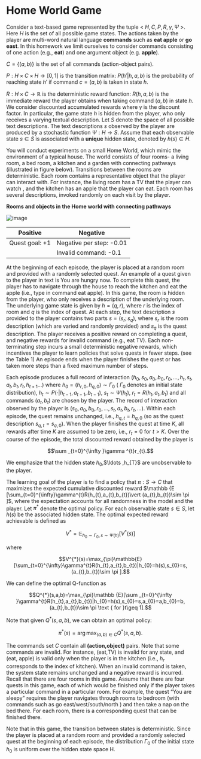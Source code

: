 # Home World Game

Consider a text-based game represented by the tuple < $H,C,P,R,\gamma ,\Psi$ >. Here $H$ is the set of all possible game states. The actions taken by the player are multi-word natural language **commands** such as **eat apple** or **go east**. In this homework we limit ourselves to consider commands consisting of one action (e.g., **eat**) and one argument object (e.g. **apple**).

$C=\{ (a,b)\}$ is the set of all commands (action-object pairs).

$P:H\times C\times H\rightarrow [0,1]$ is the transition matrix: $P(h'|h,a,b)$ is the probability of reaching state $h'$ if command $c = (a,b)$ is taken in state $h$.

$R:H\times C\rightarrow \mathbb {R}$ is the deterministic reward function: $R(h,a,b)$ is the immediate reward the player obtains when taking command $(a,b)$ in state $h$. We consider discounted accumulated rewards where $\gamma$ is the discount factor. In particular, the game state $h$ is hidden from the player, who only receives a varying textual description. Let $S$ denote the space of all possible text descriptions. The text descriptions $s$ observed by the player are produced by a stochastic function $\Psi :H\rightarrow S$. Assume that each observable state $s\in S$ is associated with a **unique** hidden state, denoted by $h(s)\in H$.

You will conduct experiments on a small Home World, which mimic the environment of a typical house. The world consists of four rooms- a living room, a bed room, a kitchen and a garden with connecting pathways (illustrated in figure below). Transitions between the rooms are deterministic. Each room contains a representative object that the player can interact with. For instance, the living room has a TV that the player can watch , and the kitchen has an apple that the player can eat. Each room has several descriptions, invoked randomly on each visit by the player.

**Rooms and objects in the Home world with connecting pathways**


![image](https://courses.edx.org/assets/courseware/v1/24148b9ea8dfaef68148bb9db4c196aa/asset-v1:MITx+6.86x+1T2021+type@asset+block/images_homeworld.jpg)



| Positive | Negative |
| ------------- | ------------- |
| Quest goal: +1  | Negative per step: -0.01|
|                 | Invalid command: -0.1  |

At the beginning of each episode, the player is placed at a random room and provided with a randomly selected quest. An example of a quest given to the player in text is You are hungry now. To complete this quest, the player has to navigate through the house to reach the kitchen and eat the apple (i.e., type in command eat apple). In this game, the room is hidden from the player, who only receives a description of the underlying room. The underlying game state is given by $h=(q,r)$, where $r$ is the index of room and $q$ is the index of quest. At each step, the text description $s$ provided to the player contains two parts $s=(s_r ; s_q)$, where $s_r$ is the room description (which are varied and randomly provided) and $s_q$ is the quest description. The player receives a positive reward on completing a quest, and negative rewards for invalid command (e.g., eat TV). Each non-terminating step incurs a small deterministic negative rewards, which incentives the player to learn policies that solve quests in fewer steps. (see the Table 1) An episode ends when the player finishes the quest or has taken more steps than a fixed maximum number of steps.

Each episode produces a full record of interaction $(h_{0},s_{0},a_{0},b_{0},r_{0},\ldots ,h_{t},s_{t},a_{t},b_{t},r_{t},h_{t+1}\ldots)$ where $h_{0}=(h_{r,0},h_{q,0})\sim \Gamma_{0}$ ( $\Gamma_{0}$ denotes an initial state distribution), $h_{t}\sim P(\cdot |h_{t-1},a_{t-1},b_{t-1})$, $s_{t}\sim \Psi (h_{t})$, $r_{t}=R(h_{t},a_{t},b_{t})$ and all commands $(a_{t},b_{t})$ are chosen by the player. The record of interaction observed by the player is $(s_{0},a_{0},b_{0},r_{0},\ldots ,s_{t},a_{t},b_{t},r_{t},\ldots )$. Within each episode, the quest remains unchanged, i.e., $h_{q,t}=h_{q,0}$ (so as the quest description $s_{q,t}=s_{q,0}$). When the player finishes the quest at time $K$, all rewards after time $K$ are assumed to be zero, i.e., $r_{t}=0$ for $t>K$. Over the course of the episode, the total discounted reward obtained by the player is

$$\sum _{t=0}^{\infty }\gamma ^{t}r_{t}.$$
 
We emphasize that the hidden state $h_{0}$,$\ldots $,$h_{T}$ are unobservable to the player.

The learning goal of the player is to find a policy that $\pi :S\rightarrow C$ that maximizes the expected cumulative discounted reward $\mathbb {E [\sum_{t=0}^{\infty}\gamma^{t}R(h_{t},a_{t},b_{t})\vert (a_{t},b_{t})\sim \pi ]$, where the expectation accounts for all randomness in the model and the player. Let $\pi^{*}$ denote the optimal policy. For each observable state $s\in S$, let $h(s)$ be the associated hidden state. The optimal expected reward achievable is defined as

$$V^{*}=\mathbb {E}_{h_0\sim \Gamma _{0},s\sim \Psi (h)}[V^{*}(s)]$$
 
where

$$V^{*}(s)=\max_{\pi}\mathbb{E}[\sum_{t=0}^{\infty}\gamma^{t}R(h_{t},a_{t},b_{t})|h_{0}=h(s),s_{0}=s,(a_{t},b_{t})\sim \pi ].$$
 
We can define the optimal Q-function as

$$Q^{*}(s,a,b)=\max_{\pi}\mathbb {E}[\sum _{t=0}^{\infty }\gamma^{t}R(h_{t},a_{t},b_{t})|h_{0}=h(s),s_{0}=s,a_{0}=a,b_{0}=b,(a_{t},b_{t})\sim \pi \text { for }t\geq 1].$$
 
Note that given $Q^{*}(s,a,b)$, we can obtain an optimal policy:

$$\pi^{*}(s)=\arg \max_{(a,b)\in C}Q^{*}(s,a,b).$$
 
The commands set $C$ contain all **(action,object)** pairs. Note that some commands are invalid. For instance, (eat,TV) is invalid for any state, and (eat, apple) is valid only when the player is in the kitchen (i.e., $h_{r}$ corresponds to the index of kitchen). When an invalid command is taken, the system state remains unchanged and a negative reward is incurred. Recall that there are four rooms in this game. Assume that there are four quests in this game, each of which would be finished only if the player takes a particular command in a particular room. For example, the quest “You are sleepy" requires the player navigates through rooms to bedroom (with commands such as go east/west/south/north ) and then take a nap on the bed there. For each room, there is a corresponding quest that can be finished there.

Note that in this game, the transition between states is deterministic. Since the player is placed at a random room and provided a randomly selected quest at the beginning of each episode, the distribution $\Gamma_{0}$ of the initial state $h_{0}$ is uniform over the hidden state space H.
